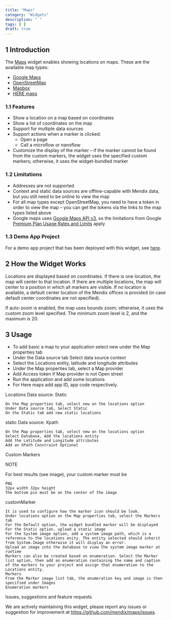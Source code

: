 ```yaml
---
title: "Maps"
category: "Widgets"
description: " "
tags: [ ]
draft: true
---
```


## 1 Introduction

The [Maps](https://appstore.home.mendix.com/link/app/108261/) widget enables showing locations on maps. These are the available map types:

* [Google Maps](https://www.google.com/maps/)
* [OpenStreetMap](https://www.openstreetmap.org)
* [Mapbox](https://www.mapbox.com)
* [HERE maps](https://www.here.com/)

### 1.1 Features

* Show a location on a map based on coordinates
* Show a list of coordinates on the map
* Support for multiple data sources
* Support actions when a marker is clicked:
	* Open a page
	* Call a microflow or nanoflow
* Customize the display of the marker – if the marker cannot be found from the custom markers, the widget uses the specified custom markers; otherwise, it uses the widget-bundled marker

### 1.2 Limitations

* Addresses are not supported
* Context and static data sources are offline-capable with Mendix data, but you still need to be online to view the map
* For all map types except OpenStreetMap, you need to have a token in order to view the map – you can get the tokens via the links to the map types listed above
* Google maps uses [Google Maps API v3](https://cloud.google.com/maps-platform/), so the limitations from Google [Premium Plan Usage Rates and Limits](https://developers.google.com/maps/premium/usage-limits) apply

### 1.3 Demo App Project

For a demo app project that has been deployed with this widget, see [here](https://leafletmaps.mxapps.io/).

## 2 How the Widget Works

Locations are displayed based on coordinates. If there is one location, the map will center to that location. If there are multiple locations, the map will center to a position in which all markers are visible. If no location is available, a default center location of the Mendix offices is provided (in case default center coordinates are not specified).

If auto-zoom is enabled, the map uses bounds zoom; otherwise, it uses the custom zoom level specified. The minimum zoom level is 2, and the maximum is 20.

## 3 Usage

* To add basic a map to your application select new under the Map properties tab
* Under the Data source tab Select data source context
* Select the Locations entity, latitude and longitude attributes
* Under the Map properties tab, select a Map provider
* Add Access token if Map provider is not Open street
* Run the application and add some locations
* For Here maps add app ID, app code respectively.

Locations
Data source: Static

    On the Map properties tab, select new on the locations option
    Under Data source tab, Select Static
    On the Static tab add new static locations

static
Data source: Xpath

    On the Map properties tab, select new on the locations option
    Select Database, Add the locations entity
    Add the Latitude and Longitude attributes
    Add an XPath Constraint Optional

Custom Markers

NOTE

For best results (see image), your custom marker must be

    PNG
    32px width 32px height
    The bottom pin must be on the center of the image

customMarker

    It is used to configure how the marker icon should be look.
    Under locations option on the Map properties tab, select the Markers tab
    For the Default option, the widget bundled marker will be displayed
    For the Static option, upload a static image
    For the System image option, add a system image path, which is a reference to the locations enity. The entity selected should inherit from System.Image otherwise it will display an error.
    Upload an image into the database to view the system image marker at runtime
    Markers can also be created based on enumeration. Select the Marker list option, then add an enumeration containing the name and caption of the markers to your project and assign that enumeration to the Locations entity.
    Markers
    From the Marker image list tab, the enumeration key and image is then specified under Images
    Enumeration markers

Issues, suggestions and feature requests

We are actively maintaining this widget, please report any issues or suggestion for improvement at
https://github.com/mendix/maps/issues.
